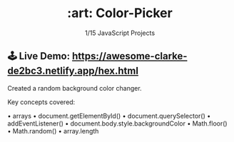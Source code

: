 <h1 align="center">:art:	Color-Picker</h1>
<p align="center">1/15 JavaScript Projects</p>

## 🕹 Live Demo: https://awesome-clarke-de2bc3.netlify.app/hex.html

Created a random background color changer.

Key concepts covered:

• arrays
• document.getElementById()
• document.querySelector()
• addEventListener()
• document.body.style.backgroundColor
• Math.floor()
• Math.random()
• array.length
